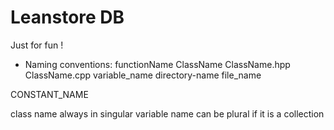 # Leanstore DB
Just for fun !

* Naming conventions:
functionName
ClassName
ClassName.hpp
ClassName.cpp
variable_name
directory-name
file_name

CONSTANT_NAME

class name always in singular
variable name can be plural if it is a collection

